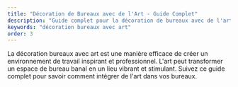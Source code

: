 ```yaml
---
title: "Décoration de Bureaux avec de l'Art - Guide Complet"
description: "Guide complet pour la décoration de bureaux avec de l'art. Apprenez comment transformer vos espaces de travail."
keywords: "décoration bureaux avec art"
order: 3
---
```


La décoration bureaux avec art est une manière efficace de créer un environnement de travail inspirant et professionnel. L'art peut transformer un espace de bureau banal en un lieu vibrant et stimulant. Suivez ce guide complet pour savoir comment intégrer de l'art dans vos bureaux.

## 




## 




## 


